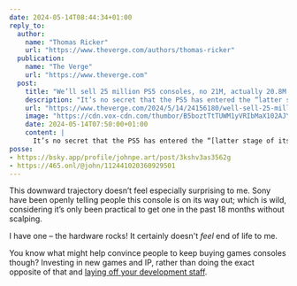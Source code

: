 ```yaml
---
date: 2024-05-14T08:44:34+01:00
reply_to:
  author:
    name: "Thomas Ricker"
    url: "https://www.theverge.com/authors/thomas-ricker"
  publication:
    name: "The Verge"
    url: "https://www.theverge.com"
  post:
    title: "We’ll sell 25 million PS5 consoles, no 21M, actually 20.8M."
    description: "It’s no secret that the PS5 has entered the “latter stage of its life cycle” with Sony resetting sales expectations in February. Today’s earnings report shows it just missing that revised 21M target by selling 20.8 million consoles for the fiscal year.  We’ll see if the rumored PS5 Pro helps change the trajectory before the year is done."
    url: "https://www.theverge.com/2024/5/14/24156180/well-sell-25-million-ps5-consoles-no-21m-actually-20-8m"
    image: "https://cdn.vox-cdn.com/thumbor/B5boztTtTUWM1yVRIbMaX102AJY=/0x0:1663x927/1663x927/filters:focal(832x464:833x465)/cdn.vox-cdn.com/uploads/chorus_asset/file/25447094/twitter_GNhZDsgWQAAdB79.jpg"
    date: 2024-05-14T07:50:00+01:00
    content: |
      It’s no secret that the PS5 has entered the “[latter stage of its life cycle](https://theverge.com/2024/2/14/24072692/sony-ps5-forecast-cut-q3-2023-earnings)” with Sony resetting sales expectations in February. Today’s [earnings report](https://www.sony.com/en/SonyInfo/IR/library/presen/er/pdf/23q4_sony.pdf) shows it just missing that revised 21M target by selling 20.8 million consoles for the fiscal year.
posse:
- https://bsky.app/profile/johnpe.art/post/3kshv3as3562g
- https://465.onl/@john/112441020360929501
---
```


This downward trajectory doesn’t feel especially surprising to me. Sony have been openly telling people this console is on its way out; which is wild, considering it’s only been practical to get one in the past 18 months without scalping.

I have one – the hardware rocks! It certainly doesn't *feel* end of life to me.

You know what might help convince people to keep buying games consoles though? Investing in new games and IP, rather than doing the exact opposite of that and [laying off your development staff](https://www.polygon.com/24084509/playstation-layoff-900-workers-feb-2024).


